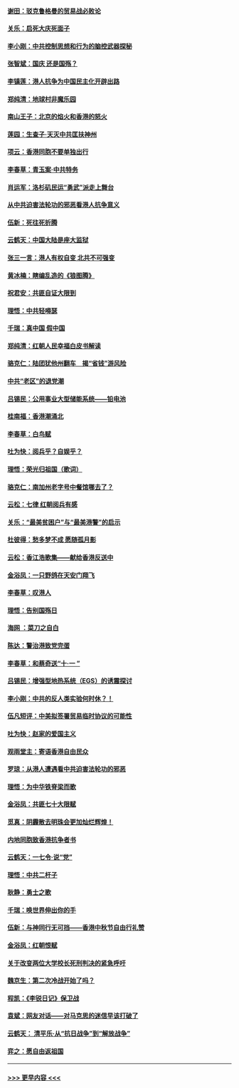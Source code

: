 #### [谢田：驳克鲁格曼的贸易战必败论](../pages/nsc993/n11555840.md?t=10010344) 
#### [关乐：启死大庆死面子](../pages/nsc993/n11556823.md?t=10010344) 
#### [李小刚：中共控制思想和行为的脑控武器探秘](../pages/nsc993/n11556776.md?t=10010344) 
#### [张智斌：国庆  还是国殇？](../pages/nsc993/n11556617.md?t=10010344) 
#### [李镇莲：港人抗争为中国民主化开辟出路](../pages/nsc993/n11556570.md?t=10010344) 
#### [郑纯清：地球村非魔乐园](../pages/nsc993/n11555415.md?t=10010344) 
#### [南山王子：北京的焰火和香港的怒火](../pages/nsc993/n11555318.md?t=10010344) 
#### [莲园：生查子·天灭中共匡扶神州](../pages/nsc993/n11555302.md?t=10010344) 
#### [项云：香港同胞不要单独出行](../pages/nsc993/n11555276.md?t=10010344) 
#### [李春草：青玉案‧中共特务](../pages/nsc993/n11552356.md?t=10010344) 
#### [肖运军：洛杉矶民运“勇武”派走上舞台](../pages/nsc993/n11551595.md?t=10010344) 
#### [从中共迫害法轮功的邪恶看港人抗争意义](../pages/nsc993/n11540858.md?t=10010344) 
#### [伍新：死往死折腾](../pages/nsc993/n11550174.md?t=10010344) 
#### [云鹤天：中国大陆是座大监狱](../pages/nsc993/n11550155.md?t=10010344) 
#### [张三一言：港人有权自变 北共不可强变](../pages/nsc993/n11550132.md?t=10010344) 
#### [黄冰楠：瞎编乱造的《狼图腾》](../pages/nsc993/n11550082.md?t=10010344) 
#### [祝君安：共匪自证大限到](../pages/nsc993/n11550041.md?t=10010344) 
#### [理悟：中共轻嘚瑟](../pages/nsc993/n11547978.md?t=10010344) 
#### [千瑞：真中国 假中国](../pages/nsc993/n11547865.md?t=10010344) 
#### [郑纯清：红朝人民幸福白皮书解读](../pages/nsc993/n11547499.md?t=10010344) 
#### [骆克仁：陆团犹他州翻车　揭“省钱”游风险](../pages/nsc993/n11546977.md?t=10010344) 
#### [中共“老区”的退党潮](../pages/nsc993/n11545995.md?t=10010344) 
#### [吕锡民：公用事业大型储能系统——铅电池](../pages/nsc993/n11545701.md?t=10010344) 
#### [桂南福：香港潮涌北](../pages/nsc993/n11545682.md?t=10010344) 
#### [李春草：白鸟赋](../pages/nsc993/n11545663.md?t=10010344) 
#### [吐为快：阅兵乎？自娱乎？](../pages/nsc993/n11545625.md?t=10010344) 
#### [理悟：荣光归祖国（歌词）](../pages/nsc993/n11545616.md?t=10010344) 
#### [骆克仁：南加州老字号中餐馆哪去了？](../pages/nsc993/n11545120.md?t=10010344) 
#### [云松：七律 红朝阅兵有感](../pages/nsc993/n11542394.md?t=10010344) 
#### [关乐：“最美贫困户”与“最美港警”的启示](../pages/nsc993/n11542252.md?t=10010344) 
#### [杜彼得：愁多梦不成 愿随孤月影](../pages/nsc993/n11540296.md?t=10010344) 
#### [云松：香江浩歌集——献给香港反送中](../pages/nsc993/n11540149.md?t=10010344) 
#### [金浴凤：一只野鸽在天安门翔飞](../pages/nsc993/n11540280.md?t=10010344) 
#### [李春草：叹港人](../pages/nsc993/n11540119.md?t=10010344) 
#### [理悟：告别国殇日](../pages/nsc993/n11539610.md?t=10010344) 
#### [海网 ：菜刀之自白](../pages/nsc993/n11539597.md?t=10010344) 
#### [陈达：警治港致党完蛋](../pages/nsc993/n11538127.md?t=10010344) 
#### [李春草：和蔡奇送“十·一 ”](../pages/nsc993/n11537810.md?t=10010344) 
#### [吕锡民：增强型地热系统（EGS）的诱震探讨](../pages/nsc993/n11537765.md?t=10010344) 
#### [李小刚：中共的反人类实验何时休？！](../pages/nsc993/n11537669.md?t=10010344) 
#### [伍凡短评：中美拟签署贸易临时协议的可能性](../pages/nsc993/n11536773.md?t=10010344) 
#### [吐为快：赵家的爱国主义](../pages/nsc993/n11536750.md?t=10010344) 
#### [观雨堂主：寄语香港自由民众](../pages/nsc993/n11536735.md?t=10010344) 
#### [罗琼：从港人遭遇看中共迫害法轮功的邪恶](../pages/nsc993/n11507862.md?t=10010344) 
#### [理悟：为中华铁脊梁而歌](../pages/nsc993/n11534458.md?t=10010344) 
#### [金浴凤：共匪七十大限赋](../pages/nsc993/n11534434.md?t=10010344) 
#### [觅真：阴霾散去明珠会更加灿烂辉煌！](../pages/nsc993/n11531858.md?t=10010344) 
#### [内地同胞致香港抗争者书](../pages/nsc993/n11531645.md?t=10010344) 
#### [云鹤天：一七令‧说“党”](../pages/nsc993/n11529099.md?t=10010344) 
#### [理悟：中共二杆子](../pages/nsc993/n11529046.md?t=10010344) 
#### [耿静：勇士之歌](../pages/nsc993/n11527562.md?t=10010344) 
#### [千瑞：唤世界伸出你的手](../pages/nsc993/n11526942.md?t=10010344) 
#### [伍新：与神同行无可挡——香港中秋节自由行礼赞](../pages/nsc993/n11526801.md?t=10010344) 
#### [金浴凤：红朝恨赋](../pages/nsc993/n11524312.md?t=10010344) 
#### [关于改变两位大学校长死刑判决的紧急呼吁](../pages/nsc993/n11524103.md?t=10010344) 
#### [魏京生：第二次冷战开始了吗？](../pages/nsc993/n11524023.md?t=10010344) 
#### [程凯：《李锐日记》保卫战](../pages/nsc993/n11522922.md?t=10010344) 
#### [袁斌：网友对话——对马克思的迷信早该打破了](../pages/nsc993/n11522561.md?t=10010344) 
#### [云鹤天： 清平乐‧从“抗日战争”到“解放战争”](../pages/nsc993/n11522917.md?t=10010344) 
#### [弈之：愿自由返祖国](../pages/nsc993/n11522810.md?t=10010344) 

----
#### [ >>> 更早内容 <<< ](../indexes/nsc993-earlier.md)
